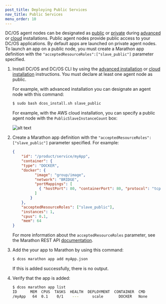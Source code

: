 ```yaml
---
post_title: Deploying Public Services
nav_title: Public Services
menu_order: 10
---
```


DC/OS agent nodes can be designated as [public](/docs/1.9/overview/concepts/#public) or [private](/docs/1.9/overview/concepts/#private) during [advanced](/docs/1.9/administration/installing/custom/) or [cloud](/docs/1.9/administration/installing/cloud/) installations. Public agent nodes provide public access to your DC/OS applications. By default apps are launched on private agent nodes. To launch an app on a public node, you must create a Marathon app definition with the `"acceptedResourceRoles":["slave_public"]` parameter specified.


1.  Install DC/OS and DC/OS CLI by using the [advanced installation](/docs/1.9/administration/installing/custom/) or [cloud installation](/docs/1.9/administration/installing/cloud/) instructions. You must declare at least one agent node as public.

    For example, with advanced installation you can designate an agent node with this command:

    ```bash
    $ sudo bash dcos_install.sh slave_public
    ```

    For example, with the AWS cloud installation, you can specify a public agent node with the `PublicSlaveInstanceCount` box:

    ![alt text](../img/dcos-aws-step2c.png)

1.  Create a Marathon app definition with the `"acceptedResourceRoles":["slave_public"]` parameter specified. For example:

    ```json
    {
        "id": "/product/service/myApp",
        "container": {
        "type": "DOCKER",
        "docker": {
              "image": "group/image",
              "network": "BRIDGE",
              "portMappings": [
                { "hostPort": 80, "containerPort": 80, "protocol": "tcp"}
              ]
            }
        },
        "acceptedResourceRoles": ["slave_public"],
        "instances": 1,
        "cpus": 0.1,
        "mem": 64
    }
    ```

    For more information about the `acceptedResourceRoles` parameter, see the Marathon REST API [documentation](https://mesosphere.github.io/marathon/docs/rest-api.html).

1.  Add the your app to Marathon by using this command:

    ```bash
    $ dcos marathon app add myApp.json
    ```

    If this is added successfully, there is no output.

1.  Verify that the app is added:

    ```bash
    $ dcos marathon app list
    ID      MEM  CPUS  TASKS  HEALTH  DEPLOYMENT  CONTAINER  CMD
    /myApp   64  0.1    0/1    ---      scale       DOCKER   None
    ```

 [1]: /docs/1.9/tutorials/containerized-app/
 [3]: /docs/1.9/administration/installing/
 [4]: /docs/1.9/usage/cli/install/
